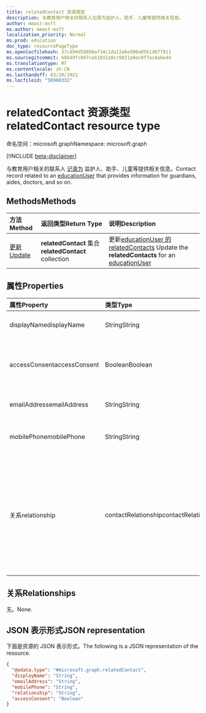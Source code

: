 ```yaml
---
title: relatedContact 资源类型
description: 与教育用户相关的联系人记录为监护人、助手、儿童等提供相关信息。
author: mmast-msft
ms.author: mmast-msft
localization_priority: Normal
ms.prod: education
doc_type: resourcePageType
ms.openlocfilehash: 37c494d58896af34c1da12e6e500a0561d877911
ms.sourcegitcommit: 68b49fc847ceb1032a9cc9821a9ec0f7ac4abe44
ms.translationtype: MT
ms.contentlocale: zh-CN
ms.lasthandoff: 03/20/2021
ms.locfileid: "50960332"
---
```

# <a name="relatedcontact-resource-type"></a><span data-ttu-id="7e259-103">relatedContact 资源类型</span><span class="sxs-lookup"><span data-stu-id="7e259-103">relatedContact resource type</span></span>

<span data-ttu-id="7e259-104">命名空间：microsoft.graph</span><span class="sxs-lookup"><span data-stu-id="7e259-104">Namespace: microsoft.graph</span></span>

[!INCLUDE [beta-disclaimer](../../includes/beta-disclaimer.md)]

<span data-ttu-id="7e259-105">与教育用户相关的联系人 [记录为](../resources/educationuser.md) 监护人、助手、儿童等提供相关信息。</span><span class="sxs-lookup"><span data-stu-id="7e259-105">Contact record related to an [educationUser](../resources/educationuser.md) that provides information for guardians, aides, doctors, and so on.</span></span>

## <a name="methods"></a><span data-ttu-id="7e259-106">Methods</span><span class="sxs-lookup"><span data-stu-id="7e259-106">Methods</span></span>

| <span data-ttu-id="7e259-107">方法</span><span class="sxs-lookup"><span data-stu-id="7e259-107">Method</span></span>                                    | <span data-ttu-id="7e259-108">返回类型</span><span class="sxs-lookup"><span data-stu-id="7e259-108">Return Type</span></span>                   | <span data-ttu-id="7e259-109">说明</span><span class="sxs-lookup"><span data-stu-id="7e259-109">Description</span></span>                                                             |
| :---------------------------------------- | :---------------------------- | :---------------------------------------------------------------------- |
| [<span data-ttu-id="7e259-110">更新</span><span class="sxs-lookup"><span data-stu-id="7e259-110">Update</span></span>](../api/relatedcontact-update.md) | <span data-ttu-id="7e259-111">**relatedContact** 集合</span><span class="sxs-lookup"><span data-stu-id="7e259-111">**relatedContact** collection</span></span> | <span data-ttu-id="7e259-112">更新[educationUser 的 relatedContacts](educationuser.md) </span><span class="sxs-lookup"><span data-stu-id="7e259-112">Update the **relatedContacts** for an [educationUser](educationuser.md)</span></span> |

## <a name="properties"></a><span data-ttu-id="7e259-113">属性</span><span class="sxs-lookup"><span data-stu-id="7e259-113">Properties</span></span>

| <span data-ttu-id="7e259-114">属性</span><span class="sxs-lookup"><span data-stu-id="7e259-114">Property</span></span>      | <span data-ttu-id="7e259-115">类型</span><span class="sxs-lookup"><span data-stu-id="7e259-115">Type</span></span>                | <span data-ttu-id="7e259-116">说明</span><span class="sxs-lookup"><span data-stu-id="7e259-116">Description</span></span>                                                                                                                                |
| :------------ | :------------------ | :----------------------------------------------------------------------------------------------------------------------------------------- |
| <span data-ttu-id="7e259-117">displayName</span><span class="sxs-lookup"><span data-stu-id="7e259-117">displayName</span></span>   | <span data-ttu-id="7e259-118">String</span><span class="sxs-lookup"><span data-stu-id="7e259-118">String</span></span>              | <span data-ttu-id="7e259-119">联系人的姓名。</span><span class="sxs-lookup"><span data-stu-id="7e259-119">Name of the contact.</span></span> <span data-ttu-id="7e259-120">必填。</span><span class="sxs-lookup"><span data-stu-id="7e259-120">Required.</span></span>                                                                                                             |
| <span data-ttu-id="7e259-121">accessConsent</span><span class="sxs-lookup"><span data-stu-id="7e259-121">accessConsent</span></span> | <span data-ttu-id="7e259-122">Boolean</span><span class="sxs-lookup"><span data-stu-id="7e259-122">Boolean</span></span>             | <span data-ttu-id="7e259-123">指示用户是否已同意访问学生数据。</span><span class="sxs-lookup"><span data-stu-id="7e259-123">Indicates whether the user has been consented to access student data.</span></span>                                                                      |
| <span data-ttu-id="7e259-124">emailAddress</span><span class="sxs-lookup"><span data-stu-id="7e259-124">emailAddress</span></span>  | <span data-ttu-id="7e259-125">String</span><span class="sxs-lookup"><span data-stu-id="7e259-125">String</span></span>              | <span data-ttu-id="7e259-126">联系人的电子邮件地址。</span><span class="sxs-lookup"><span data-stu-id="7e259-126">Email address of the contact.</span></span>                                                                                                              |
| <span data-ttu-id="7e259-127">mobilePhone</span><span class="sxs-lookup"><span data-stu-id="7e259-127">mobilePhone</span></span>   | <span data-ttu-id="7e259-128">String</span><span class="sxs-lookup"><span data-stu-id="7e259-128">String</span></span>              | <span data-ttu-id="7e259-129">联系人的移动电话号码。</span><span class="sxs-lookup"><span data-stu-id="7e259-129">Mobile phone number of the contact.</span></span>                                                                                                        |
| <span data-ttu-id="7e259-130">关系</span><span class="sxs-lookup"><span data-stu-id="7e259-130">relationship</span></span>  | <span data-ttu-id="7e259-131">contactRelationship</span><span class="sxs-lookup"><span data-stu-id="7e259-131">contactRelationship</span></span> | <span data-ttu-id="7e259-132">与用户的关系。</span><span class="sxs-lookup"><span data-stu-id="7e259-132">Relationship to the user.</span></span> <span data-ttu-id="7e259-133">可取值为：`parent`、`relative`、`aide`、`doctor`、`guardian`、`child`、`other`、`unknownFutureValue`。</span><span class="sxs-lookup"><span data-stu-id="7e259-133">Possible values are: `parent`, `relative`, `aide`, `doctor`, `guardian`, `child`, `other`, `unknownFutureValue`.</span></span> |

## <a name="relationships"></a><span data-ttu-id="7e259-134">关系</span><span class="sxs-lookup"><span data-stu-id="7e259-134">Relationships</span></span>

<span data-ttu-id="7e259-135">无。</span><span class="sxs-lookup"><span data-stu-id="7e259-135">None.</span></span>

## <a name="json-representation"></a><span data-ttu-id="7e259-136">JSON 表示形式</span><span class="sxs-lookup"><span data-stu-id="7e259-136">JSON representation</span></span>

<span data-ttu-id="7e259-137">下面是资源的 JSON 表示形式。</span><span class="sxs-lookup"><span data-stu-id="7e259-137">The following is a JSON representation of the resource.</span></span>

<!-- {
  "blockType": "resource",
  "@odata.type": "microsoft.graph.relatedContact"
}
-->

```json
{
  "@odata.type": "#microsoft.graph.relatedContact",
  "displayName": "String",
  "emailAddress": "String",
  "mobilePhone": "String",
  "relationship": "String",
  "accessConsent": "Boolean"
}
```
